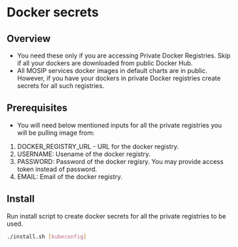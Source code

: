 # Docker secrets

## Overview
* You need these only if you are accessing Private Docker Registries. Skip if all your dockers are downloaded from public Docker Hub. 
* All MOSIP services docker images in default charts are in  public. However, if you have your dockers in private Docker registries create secrets for all such registries.

## Prerequisites
* You will need below mentioned inputs for all the private registries you will be pulling image from:
1. DOCKER_REGISTRY_URL - URL for the docker registry.
1. USERNAME: Usename of the docker registry.
1. PASSWORD: Password of the docker regisry. You may provide access token instead of password.
1. EMAIL: Email of the docker registry.

## Install
Run install script to create docker secrets for all the private registries to be used. 
```sh
./install.sh [kubeconfig]
```



